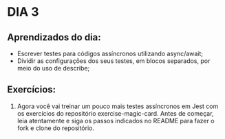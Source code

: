 # DIA 3

## Aprendizados do dia:
* Escrever testes para códigos assíncronos utilizando async/await;
* Dividir as configurações dos seus testes, em blocos separados, por meio do uso de describe;

## Exercícios:
1. Agora você vai treinar um pouco mais testes assíncronos em Jest com os exercícios do repositório exercise-magic-card. Antes de começar, leia atentamente e siga os passos indicados no README para fazer o fork e clone do repositório.